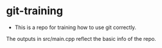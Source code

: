 # git-training
- This is a repo for training how to use git correctly.

The outputs in src/main.cpp reflect the basic info of the repo.